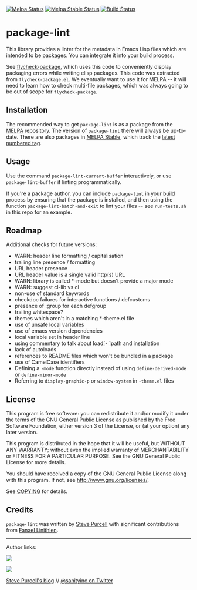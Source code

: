 [![Melpa Status](http://melpa.org/packages/package-lint-badge.svg)](http://melpa.org/#/package-lint)
[![Melpa Stable Status](http://stable.melpa.org/packages/package-lint-badge.svg)](http://stable.melpa.org/#/package-lint)
[![Build Status](https://travis-ci.org/purcell/package-lint.png?branch=master)](https://travis-ci.org/purcell/package-lint)

package-lint
============

This library provides a linter for the metadata in Emacs Lisp files
which are intended to be packages. You can integrate it into your
build process.

See [flycheck-package](https://github.com/purcell/flycheck-package),
which uses this code to conveniently display packaging errors while
writing elisp packages. This code was extracted from
`flycheck-package.el`. We eventually want to use it for MELPA -- it
will need to learn how to check multi-file packages, which was always
going to be out of scope for `flycheck-package`.


Installation
------------

The recommended way to get
`package-lint` is as a package from the [MELPA][melpa]
repository. The version of `package-lint` there will always be
up-to-date. There are also packages in [MELPA Stable][melpa-stable], which
track the [latest numbered tag][tags].

Usage
-----

Use the command `package-lint-current-buffer` interactively, or use
`package-lint-buffer` if linting programmatically.

If you're a package author, you can include `package-lint` in your
build process by ensuring that the package is installed, and then
using the function `package-lint-batch-and-exit` to lint your files --
see `run-tests.sh` in this repo for an example.


Roadmap
-------

Additional checks for future versions:

- WARN: header line formatting / capitalisation
- trailing line presence / formatting
- URL header presence
- URL header value is a single valid http(s) URL
- WARN: library is called *-mode but doesn't provide a major mode
- WARN: suggest cl-lib vs cl
- non-use of standard keywords
- checkdoc failures for interactive functions / defcustoms
- presence of :group for each defgroup
- trailing whitespace?
- themes which aren't in a matching *-theme.el file
- use of unsafe local variables
- use of emacs version dependencies
- local variable set in header line
- using commentary to talk about load[- ]path and installation
- lack of autoloads
- references to README files which won't be bundled in a package
- use of CamelCase identifiers
- Defining a `-mode` function directly instead of using `define-derived-mode` or `define-minor-mode`
- Referring to `display-graphic-p` or `window-system` in `-theme.el` files

License
-------

This program is free software: you can redistribute it and/or modify it under
the terms of the GNU General Public License as published by the Free Software
Foundation, either version 3 of the License, or (at your option) any later
version.

This program is distributed in the hope that it will be useful, but WITHOUT ANY
WARRANTY; without even the implied warranty of MERCHANTABILITY or FITNESS FOR A
PARTICULAR PURPOSE.  See the GNU General Public License for more details.

You should have received a copy of the GNU General Public License along with
this program.  If not, see http://www.gnu.org/licenses/.

See
[COPYING](https://github.com/purcell/flycheck-package/blob/master/COPYING)
for details.

Credits
-------

`package-lint` was written by
[Steve Purcell](https://github.com/purcell) with significant
contributions from [Fanael Linithien](https://github.com/Fanael).

<hr>

Author links:

[![](http://api.coderwall.com/purcell/endorsecount.png)](http://coderwall.com/purcell)

[![](http://www.linkedin.com/img/webpromo/btn_liprofile_blue_80x15.png)](http://uk.linkedin.com/in/stevepurcell)

[Steve Purcell's blog](http://www.sanityinc.com/) // [@sanityinc on Twitter](https://twitter.com/sanityinc)

[flycheck]: https://github.com/flycheck/flycheck
[tags]: https://github.com/purcell/flycheck-package/tags
[ledger]: https://ledger-cli.org/
[melpa-stable]: http://stable.melpa.org
[melpa]: http://melpa.org
